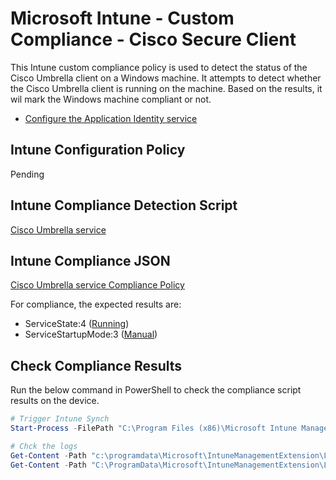 # Microsoft Intune - Custom Compliance - Cisco Secure Client

This Intune custom compliance policy is used to detect the status of the Cisco Umbrella client on a Windows machine. It attempts to detect whether the Cisco Umbrella client is running on the machine. Based on the results, it wil mark the Windows machine compliant or not.

- [Configure the Application Identity service](https://learn.microsoft.com/en-us/windows/security/application-security/application-control/windows-defender-application-control/applocker/configure-the-application-identity-service)

## Intune Configuration Policy

Pending

## Intune Compliance Detection Script

[Cisco Umbrella service](./Detect-Cisco-Umbrella.ps1)

## Intune Compliance JSON

[Cisco Umbrella service Compliance Policy](./Detect-Cisco-Umbrella.json)

For compliance, the expected results are:

- ServiceState:4 ([Running](https://learn.microsoft.com/en-us/dotnet/api/system.serviceprocess.servicecontrollerstatus?view=dotnet-plat-ext-8.0))
- ServiceStartupMode:3 ([Manual](https://learn.microsoft.com/en-us/dotnet/api/system.serviceprocess.servicestartmode?view=dotnet-plat-ext-8.0))

## Check Compliance Results

Run the below command in PowerShell to check the compliance script results on the device.

```powershell
# Trigger Intune Synch
Start-Process -FilePath "C:\Program Files (x86)\Microsoft Intune Management Extension\Microsoft.Management.Services.IntuneWindowsAgent.exe" -ArgumentList intunemanagementextension://synccompliance
```

```powershell
# Chck the logs
Get-Content -Path "c:\programdata\Microsoft\IntuneManagementExtension\Logs\AgentExecutor.log" | Select-String -Pattern 'ServiceState|ServiceStartupMode'
Get-Content -Path "C:\ProgramData\Microsoft\IntuneManagementExtension\Logs\HealthScripts.log" | Select-String -Pattern 'ServiceState|ServiceStartupMode'
```

